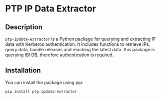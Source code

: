 # PTP IP Data Extractor

## Description

`ptp-ipdata-extractor` is a Python package for querying and extracting IP data with Kerberos authentication.
 It includes functions to retrieve IPs, query data, handle releases and reaching the latest data.
 this package is querying IBI DB, therefore authentication is required.

## Installation

You can install the package using pip:

```bash
pip install ptp-ipdata-extractor
 
